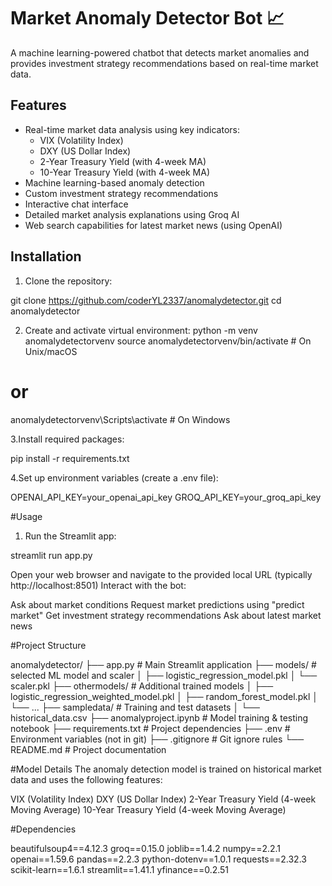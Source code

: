 # Market Anomaly Detector Bot 📈

A machine learning-powered chatbot that detects market anomalies and provides investment strategy recommendations based on real-time market data.

## Features

- Real-time market data analysis using key indicators:
  - VIX (Volatility Index)
  - DXY (US Dollar Index)
  - 2-Year Treasury Yield (with 4-week MA)
  - 10-Year Treasury Yield (with 4-week MA)
- Machine learning-based anomaly detection
- Custom investment strategy recommendations
- Interactive chat interface
- Detailed market analysis explanations using Groq AI
- Web search capabilities for latest market news (using OpenAI)

## Installation

1. Clone the repository:

git clone https://github.com/coderYL2337/anomalydetector.git
cd anomalydetector

2. Create and activate virtual environment:
   python -m venv anomalydetectorvenv
   source anomalydetectorvenv/bin/activate # On Unix/macOS

# or

anomalydetectorvenv\Scripts\activate # On Windows

3.Install required packages:

pip install -r requirements.txt

4.Set up environment variables (create a .env file):

OPENAI_API_KEY=your_openai_api_key
GROQ_API_KEY=your_groq_api_key

#Usage

1. Run the Streamlit app:

streamlit run app.py

Open your web browser and navigate to the provided local URL (typically http://localhost:8501)
Interact with the bot:

Ask about market conditions
Request market predictions using "predict market"
Get investment strategy recommendations
Ask about latest market news

#Project Structure

anomalydetector/
├── app.py # Main Streamlit application
├── models/ # selected ML model and scaler
│ ├── logistic_regression_model.pkl
│ └── scaler.pkl
├── othermodels/ # Additional trained models
│ ├── logistic_regression_weighted_model.pkl
│ ├── random_forest_model.pkl
│ └── ...
├── sampledata/ # Training and test datasets
│ └── historical_data.csv
├── anomalyproject.ipynb # Model training & testing notebook
├── requirements.txt # Project dependencies
├── .env # Environment variables (not in git)
├── .gitignore # Git ignore rules
└── README.md # Project documentation

#Model Details
The anomaly detection model is trained on historical market data and uses the following features:

VIX (Volatility Index)
DXY (US Dollar Index)
2-Year Treasury Yield (4-week Moving Average)
10-Year Treasury Yield (4-week Moving Average)

#Dependencies

beautifulsoup4==4.12.3
groq==0.15.0
joblib==1.4.2
numpy==2.2.1
openai==1.59.6
pandas==2.2.3
python-dotenv==1.0.1
requests==2.32.3
scikit-learn==1.6.1
streamlit==1.41.1
yfinance==0.2.51
